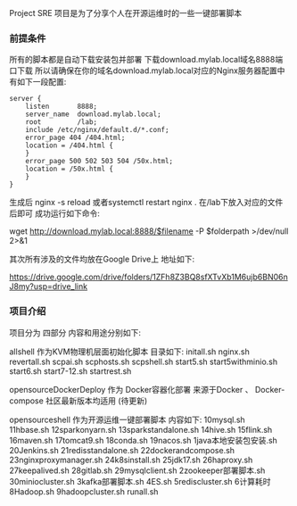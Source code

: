 Project SRE
项目是为了分享个人在开源运维时的一些一键部署脚本

### 前提条件
所有的脚本都是自动下载安装包并部署 下载download.mylab.local域名8888端口下载 所以请确保在你的域名download.mylab.local对应的Nginx服务器配置中有如下一段配置:

    server {
        listen       8888;
        server_name  download.mylab.local;
        root         /lab;
        include /etc/nginx/default.d/*.conf;
        error_page 404 /404.html;
        location = /404.html {
        }
        error_page 500 502 503 504 /50x.html;
        location = /50x.html {
        }
    }
生成后 nginx -s reload 或者systemctl restart nginx . 在/lab下放入对应的文件后即可 成功运行如下命令:

wget http://download.mylab.local:8888/$filename -P $folderpath >/dev/null 2>&1

其次所有涉及的文件均放在Google Drive上 地址如下: 

https://drive.google.com/drive/folders/1ZFh8Z3BQ8sfXTvXb1M6ujb6BN06nJ8my?usp=drive_link

### 项目介绍
项目分为 四部分 内容和用途分别如下:

allshell 作为KVM物理机层面初始化脚本
目录如下:
initall.sh
nginx.sh
revertall.sh
scpai.sh
scphosts.sh
scpshell.sh
start5.sh
start5withminio.sh
start6.sh
start7-12.sh
startrest.sh


opensourceDockerDeploy 作为 Docker容器化部署 来源于Docker 、 Docker-compose 社区最新版本均适用
(待更新)


opensourceshell 作为开源运维一键部署脚本 内容如下:
10mysql.sh<br>
11hbase.sh
12sparkonyarn.sh
13sparkstandalone.sh
14hive.sh
15flink.sh
16maven.sh
17tomcat9.sh
18conda.sh
19nacos.sh
1java本地安装包安装.sh
20Jenkins.sh
21redisstandalone.sh
22dockerandcompose.sh
23nginxproxymanager.sh
24k8sinstall.sh
25jdk17.sh
26haproxy.sh
27keepalived.sh
28gitlab.sh
29mysqlclient.sh
2zookeeper部署脚本.sh
30miniocluster.sh
3kafka部署脚本.sh
4ES.sh
5rediscluster.sh
6计算耗时
8Hadoop.sh
9hadoopcluster.sh
runall.sh


